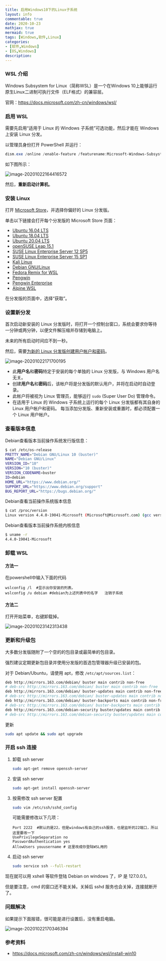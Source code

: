 ```yaml
---
title: 启用Windows10下的Linux子系统
layout: info
commentable: true
date: 2020-10-23
mathjax: true
mermaid: true
tags: [Windows,软件,Linux]
categories: 
- [软件,Windows]
- [OS,Windows]
description: 
---
```


### WSL 介绍

Windows Subsystem for Linux（简称WSL）是一个在Windows 10上能够运行原生Linux二进制可执行文件（ELF格式）的兼容层。

官网：https://docs.microsoft.com/zh-cn/windows/wsl/

<!--more-->

### 启用 WSL

需要先启用“适用于 Linux 的 Windows 子系统”可选功能，然后才能在 Windows 上安装 Linux 分发。

以管理员身份打开 PowerShell 并运行：

```powershell
dism.exe /online /enable-feature /featurename:Microsoft-Windows-Subsystem-Linux /all /norestart
```

如下图所示：

![image-20201022164416572](/images/2020/10/image-20201022164416572.png)

然后，**重新启动计算机**。

### 安装 Linux

打开 [Microsoft Store](https://aka.ms/wslstore)，并选择你偏好的 Linux 分发版。

单击以下链接会打开每个分发版的 Microsoft Store 页面：

- [Ubuntu 16.04 LTS](https://www.microsoft.com/store/apps/9pjn388hp8c9)
- [Ubuntu 18.04 LTS](https://www.microsoft.com/store/apps/9N9TNGVNDL3Q)
- [Ubuntu 20.04 LTS](https://www.microsoft.com/store/apps/9n6svws3rx71)
- [openSUSE Leap 15.1](https://www.microsoft.com/store/apps/9NJFZK00FGKV)
- [SUSE Linux Enterprise Server 12 SP5](https://www.microsoft.com/store/apps/9MZ3D1TRP8T1)
- [SUSE Linux Enterprise Server 15 SP1](https://www.microsoft.com/store/apps/9PN498VPMF3Z)
- [Kali Linux](https://www.microsoft.com/store/apps/9PKR34TNCV07)
- [Debian GNU/Linux](https://www.microsoft.com/store/apps/9MSVKQC78PK6)
- [Fedora Remix for WSL](https://www.microsoft.com/store/apps/9n6gdm4k2hnc)
- [Pengwin](https://www.microsoft.com/store/apps/9NV1GV1PXZ6P)
- [Pengwin Enterprise](https://www.microsoft.com/store/apps/9N8LP0X93VCP)
- [Alpine WSL](https://www.microsoft.com/store/apps/9p804crf0395)

在分发版的页面中，选择“获取”。

### 设置新分发

首次启动新安装的 Linux 分发版时，将打开一个控制台窗口，系统会要求你等待一分钟或两分钟，以便文件解压缩并存储到电脑上。 

未来的所有启动时间应不到一秒。

然后，需要[为新的 Linux 分发版创建用户帐户和密码](https://docs.microsoft.com/zh-cn/windows/wsl/user-support)。

![image-20201022171700195](/images/2020/10/image-20201022171700195.png)

- 此**用户名**和**密码**特定于安装的每个单独的 Linux 分发版，与 Windows 用户名无关。
- 创建**用户名**和**密码**后，该帐户将是分发版的默认用户，并将在启动时自动登录。
- 此帐户将被视为 Linux 管理员，能够运行 `sudo` (Super User Do) 管理命令。
- 在适用于 Linux 的 Windows 子系统上运行的每个 Linux 分发版都有其自身的 Linux 用户帐户和密码。 每当添加分发版、重新安装或重置时，都必须配置一个 Linux 用户帐户。

### 查看版本信息

Debian查看版本当前操作系统发行版信息：

```bash
$ cat /etc/os-release
PRETTY_NAME="Debian GNU/Linux 10 (buster)"
NAME="Debian GNU/Linux"
VERSION_ID="10"
VERSION="10 (buster)"
VERSION_CODENAME=buster
ID=debian
HOME_URL="https://www.debian.org/"
SUPPORT_URL="https://www.debian.org/support"
BUG_REPORT_URL="https://bugs.debian.org/"
```

Debian查看当前操作系统版本信息

```bash
$ cat /proc/version
Linux version 4.4.0-19041-Microsoft (Microsoft@Microsoft.com) (gcc version 5.4.0 (GCC) ) #1-Microsoft Fri Dec 06 14:06:00 PST 2019
```

Debian查看版本当前操作系统内核信息

```bash
$ uname -r
4.4.0-19041-Microsoft
```

### 卸载 WSL

#### 方法一

在powershell中输入下面的代码

```
wslconfig /l  #显示出你安装的列表。
wslconfig /u debian #debian为上述列表中的名字   注销子系统
```

#### 方法二

打开开始菜单，右键卸载掉。

![image-20201023142313438](/images/2020/10/image-20201023142313438.png)

### 更新和升级包

大多数分发版随附了一个空的的包目录或最简单的包目录。

强烈建议定期更新包目录并使用分发版的首选包管理器升级已安装的包。 

对于 Debian/Ubuntu，请使用 apt，修改 `/etc/apt/sources.list`：

```bash
deb http://mirrors.163.com/debian/ buster main contrib non-free
# deb-src http://mirrors.163.com/debian/ buster main contrib non-free
deb http://mirrors.163.com/debian/ buster-updates main contrib non-free
# deb-src http://mirrors.163.com/debian/ buster-updates main contrib non-free
deb http://mirrors.163.com/debian/ buster-backports main contrib non-free
# deb-src http://mirrors.163.com/debian/ buster-backports main contrib non-free
deb http://mirrors.163.com/debian-security buster/updates main contrib non-free
# deb-src http://mirrors.163.com/debian-security buster/updates main contrib non-free
```

更新

```bash
sudo apt update && sudo apt upgrade
```

### 开启 ssh 连接

1. 卸载 ssh server

   ```bash
   sudo apt-get remove openssh-server
   ```

2. 安装 ssh server

   ```bash
   sudo apt-get install openssh-server
   ```

3. 按需修改 ssh server 配置 

   ```bash
   sudo vim /etc/ssh/sshd_config
   ```

   可能需要修改以下几项：

   ```
   Port 2222  #默认的是22，但是windows有自己的ssh服务，也是监听的22端口，所以这里要改一下
   UsePrivilegeSeparation no
   PasswordAuthentication yes
   AllowUsers youusername # 这里改成你登陆WSL用的
   ```

4. 启动 ssh server

   ```bash
   sudo service ssh --full-restart
   ```

现在就可以用 xshell 等软件登陆 Debian on windows 了，IP 是 127.0.0.1。

但是要注意，cmd 的窗口还不能关掉。关掉后 sshd 服务也会关掉，连接就断开了。

### 问题解决

如果提示下面报错，很可能是进行设置后，没有重启电脑。

![image-20201022170346394](/images/2020/10/image-20201022170346394.png)

### 参考资料

- https://docs.microsoft.com/zh-cn/windows/wsl/install-win10
